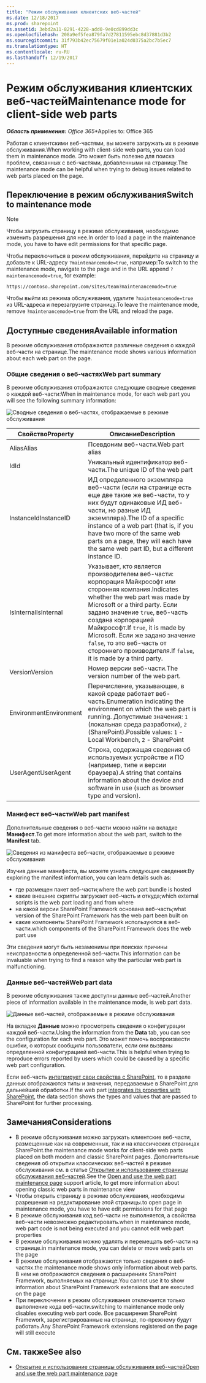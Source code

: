 ```yaml
---
title: "Режим обслуживания клиентских веб-частей"
ms.date: 12/18/2017
ms.prod: sharepoint
ms.assetid: 3ebd2a11-8291-4228-add0-9e0cd899dd3c
ms.openlocfilehash: 208a9ef5fea879fa7d27811595ebc8d37881d3b2
ms.sourcegitcommit: 31f793b42ec75679f01e1a024d0375a2bc7b5ec7
ms.translationtype: HT
ms.contentlocale: ru-RU
ms.lasthandoff: 12/19/2017
---
```

# <a name="maintenance-mode-for-client-side-web-parts"></a><span data-ttu-id="c6210-102">Режим обслуживания клиентских веб-частей</span><span class="sxs-lookup"><span data-stu-id="c6210-102">Maintenance mode for client-side web parts</span></span>

<span data-ttu-id="c6210-103">_**Область применения:** Office 365_</span><span class="sxs-lookup"><span data-stu-id="c6210-103">*Applies to: Office 365</span></span>

<span data-ttu-id="c6210-104">Работая с клиентскими веб-частями, вы можете загружать их в режиме обслуживания.</span><span class="sxs-lookup"><span data-stu-id="c6210-104">When working with client-side web parts, you can load them in maintenance mode.</span></span> <span data-ttu-id="c6210-105">Это может быть полезно для поиска проблем, связанных с веб-частями, добавленными на страницу.</span><span class="sxs-lookup"><span data-stu-id="c6210-105">The maintenance mode can be helpful when trying to debug issues related to web parts placed on the page.</span></span>

## <a name="switch-to-maintenance-mode"></a><span data-ttu-id="c6210-106">Переключение в режим обслуживания</span><span class="sxs-lookup"><span data-stu-id="c6210-106">Switch to maintenance mode</span></span>

> [!NOTE]
> <span data-ttu-id="c6210-107">Чтобы загрузить страницу в режиме обслуживания, необходимо изменить разрешения для нее.</span><span class="sxs-lookup"><span data-stu-id="c6210-107">In order to load a page in the maintenance mode, you have to have edit permissions for that specific page.</span></span>

<span data-ttu-id="c6210-108">Чтобы переключиться в режим обслуживания, перейдите на страницу и добавьте к URL-адресу `?maintenancemode=true`, например:</span><span class="sxs-lookup"><span data-stu-id="c6210-108">To switch to the maintenance mode, navigate to the page and in the URL append `?maintenancemode=true`, for example:</span></span>

```text
https://contoso.sharepoint.com/sites/team?maintenancemode=true
```

<span data-ttu-id="c6210-109">Чтобы выйти из режима обслуживания, удалите `?maintenancemode=true` из URL-адреса и перезагрузите страницу.</span><span class="sxs-lookup"><span data-stu-id="c6210-109">To leave the maintenance mode, remove `?maintenancemode=true` from the URL and reload the page.</span></span>

## <a name="available-information"></a><span data-ttu-id="c6210-110">Доступные сведения</span><span class="sxs-lookup"><span data-stu-id="c6210-110">Available information</span></span>

<span data-ttu-id="c6210-111">В режиме обслуживания отображаются различные сведения о каждой веб-части на странице.</span><span class="sxs-lookup"><span data-stu-id="c6210-111">The maintenance mode shows various information about each web part on the page.</span></span>

### <a name="web-part-summary"></a><span data-ttu-id="c6210-112">Общие сведения о веб-частях</span><span class="sxs-lookup"><span data-stu-id="c6210-112">Web part summary</span></span>

<span data-ttu-id="c6210-113">В режиме обслуживания отображаются следующие сводные сведения о каждой веб-части:</span><span class="sxs-lookup"><span data-stu-id="c6210-113">When in maintenance mode, for each web part you will see the following summary information:</span></span>

![Сводные сведения о веб-частях, отображаемые в режиме обслуживания](../images/maintenance-mode-summary.png)

<span data-ttu-id="c6210-115">Свойство</span><span class="sxs-lookup"><span data-stu-id="c6210-115">Property</span></span>|<span data-ttu-id="c6210-116">Описание</span><span class="sxs-lookup"><span data-stu-id="c6210-116">Description</span></span>
--------|-----------
<span data-ttu-id="c6210-117">Alias</span><span class="sxs-lookup"><span data-stu-id="c6210-117">Alias</span></span>|<span data-ttu-id="c6210-118">Псевдоним веб-части.</span><span class="sxs-lookup"><span data-stu-id="c6210-118">Web part alias</span></span>
<span data-ttu-id="c6210-119">Id</span><span class="sxs-lookup"><span data-stu-id="c6210-119">Id</span></span>|<span data-ttu-id="c6210-120">Уникальный идентификатор веб-части.</span><span class="sxs-lookup"><span data-stu-id="c6210-120">The unique ID of the web part</span></span>
<span data-ttu-id="c6210-121">InstanceId</span><span class="sxs-lookup"><span data-stu-id="c6210-121">InstanceID</span></span>|<span data-ttu-id="c6210-122">ИД определенного экземпляра веб-части (если на странице есть еще две такие же веб-части, то у них будут одинаковые ИД веб-части, но разные ИД экземпляра).</span><span class="sxs-lookup"><span data-stu-id="c6210-122">The ID of a specific instance of a web part (that is, if you have two more of the same web parts on a page, they will each have the same web part ID, but a different instance ID.</span></span>
<span data-ttu-id="c6210-123">IsInternal</span><span class="sxs-lookup"><span data-stu-id="c6210-123">IsInternal</span></span>|<span data-ttu-id="c6210-124">Указывает, кто является производителем веб-части: корпорация Майкрософт или сторонняя компания.</span><span class="sxs-lookup"><span data-stu-id="c6210-124">Indicates whether the web part was made by Microsoft or a third party.</span></span> <span data-ttu-id="c6210-125">Если задано значение `true`, веб-часть создана корпорацией Майкрософт.</span><span class="sxs-lookup"><span data-stu-id="c6210-125">If `true`, it is made by Microsoft.</span></span> <span data-ttu-id="c6210-126">Если же задано значение `false`, то это веб-часть от стороннего производителя.</span><span class="sxs-lookup"><span data-stu-id="c6210-126">If `false`, it is made by a third party.</span></span>
<span data-ttu-id="c6210-127">Version</span><span class="sxs-lookup"><span data-stu-id="c6210-127">Version</span></span>|<span data-ttu-id="c6210-128">Номер версии веб-части.</span><span class="sxs-lookup"><span data-stu-id="c6210-128">The version number of the web part.</span></span>
<span data-ttu-id="c6210-129">Environment</span><span class="sxs-lookup"><span data-stu-id="c6210-129">Environment</span></span>|<span data-ttu-id="c6210-130">Перечисление, указывающее, в какой среде работает веб-часть.</span><span class="sxs-lookup"><span data-stu-id="c6210-130">Enumeration indicating the environment on which the web part is running.</span></span> <span data-ttu-id="c6210-131">Допустимые значения: `1` (локальная среда разработки), `2` (SharePoint).</span><span class="sxs-lookup"><span data-stu-id="c6210-131">Possible values: `1` - Local Workbench, `2` - SharePoint</span></span>
<span data-ttu-id="c6210-132">UserAgent</span><span class="sxs-lookup"><span data-stu-id="c6210-132">UserAgent</span></span>|<span data-ttu-id="c6210-133">Строка, содержащая сведения об используемых устройстве и ПО (например, типе и версии браузера).</span><span class="sxs-lookup"><span data-stu-id="c6210-133">A string that contains information about the device and software in use (such as browser type and version).</span></span>

### <a name="web-part-manifest"></a><span data-ttu-id="c6210-134">Манифест веб-части</span><span class="sxs-lookup"><span data-stu-id="c6210-134">Web part manifest</span></span>

<span data-ttu-id="c6210-135">Дополнительные сведения о веб-части можно найти на вкладке **Манифест**.</span><span class="sxs-lookup"><span data-stu-id="c6210-135">To get more information about the web part, switch to the **Manifest** tab.</span></span>

![Сведения из манифеста веб-части, отображаемые в режиме обслуживания](../images/maintenance-mode-manifest.png)

<span data-ttu-id="c6210-137">Изучив данные манифеста, вы можете узнать следующие сведения:</span><span class="sxs-lookup"><span data-stu-id="c6210-137">By exploring the manifest information, you can learn details such as:</span></span>

- <span data-ttu-id="c6210-138">где размещен пакет веб-части;</span><span class="sxs-lookup"><span data-stu-id="c6210-138">where the web part bundle is hosted</span></span>
- <span data-ttu-id="c6210-139">какие внешние скрипты загружает веб-часть и откуда;</span><span class="sxs-lookup"><span data-stu-id="c6210-139">which external scripts is the web part loading and from where</span></span>
- <span data-ttu-id="c6210-140">на какой версии SharePoint Framework основана веб-часть;</span><span class="sxs-lookup"><span data-stu-id="c6210-140">what version of the SharePoint Framework has the web part been built on</span></span>
- <span data-ttu-id="c6210-141">какие компоненты SharePoint Framework используются в веб-части.</span><span class="sxs-lookup"><span data-stu-id="c6210-141">which components of the SharePoint Framework does the web part use</span></span>

<span data-ttu-id="c6210-142">Эти сведения могут быть незаменимы при поисках причины неисправности в определенной веб-части.</span><span class="sxs-lookup"><span data-stu-id="c6210-142">This information can be invaluable when trying to find a reason why the particular web part is malfunctioning.</span></span>

### <a name="web-part-data"></a><span data-ttu-id="c6210-143">Данные веб-частей</span><span class="sxs-lookup"><span data-stu-id="c6210-143">Web part data</span></span>

<span data-ttu-id="c6210-144">В режиме обслуживания также доступны данные веб-частей.</span><span class="sxs-lookup"><span data-stu-id="c6210-144">Another piece of information available in the maintenance mode, is web part data.</span></span>

![Данные веб-частей, отображаемые в режиме обслуживания](../images/maintenance-mode-data.png)

<span data-ttu-id="c6210-146">На вкладке **Данные** можно просмотреть сведения о конфигурации каждой веб-части.</span><span class="sxs-lookup"><span data-stu-id="c6210-146">Using the information from the **Data** tab, you can see the configuration for each web part.</span></span> <span data-ttu-id="c6210-147">Это может помочь воспроизвести ошибки, о которых сообщили пользователи, если они вызваны определенной конфигурацией веб-части.</span><span class="sxs-lookup"><span data-stu-id="c6210-147">This is helpful when trying to reproduce errors reported by users which could be caused by a specific web part configuration.</span></span>

<span data-ttu-id="c6210-148">Если веб-часть [интегрирует свои свойства с SharePoint](../spfx/web-parts/guidance/integrate-web-part-properties-with-sharepoint.md), то в разделе данных отображаются типы и значения, передаваемые в SharePoint для дальнейшей обработки.</span><span class="sxs-lookup"><span data-stu-id="c6210-148">If the web part [integrates its properties with SharePoint](../spfx/web-parts/guidance/integrate-web-part-properties-with-sharepoint.md), the data section shows the types and values that are passed to SharePoint for further processing.</span></span>

## <a name="considerations"></a><span data-ttu-id="c6210-149">Замечания</span><span class="sxs-lookup"><span data-stu-id="c6210-149">Considerations</span></span>

- <span data-ttu-id="c6210-150">В режиме обслуживания можно загружать клиентские веб-части, размещенные как на современных, так и на классических страницах SharePoint.</span><span class="sxs-lookup"><span data-stu-id="c6210-150">the maintenance mode works for client-side web parts placed on both modern and classic SharePoint pages.</span></span> <span data-ttu-id="c6210-151">Дополнительные сведения об открытии классических веб-частей в режиме обслуживания см. в статье [Открытие и использование страницы обслуживания веб-частей]((https://support.office.com/ru-RU/article/Open-and-use-the-web-part-maintenance-page-eff9ce22-d04a-44dd-ae83-ac29a5e396c2)#PickTab=2016,_2013).</span><span class="sxs-lookup"><span data-stu-id="c6210-151">See the [Open and use the web part maintenance page]((https://support.office.com/ru-RU/article/Open-and-use-the-web-part-maintenance-page-eff9ce22-d04a-44dd-ae83-ac29a5e396c2)#PickTab=2016,_2013) support article, to get more information about opening classic web parts in maintenance view</span></span>
- <span data-ttu-id="c6210-152">Чтобы открыть страницу в режиме обслуживания, необходимы разрешения на редактирование этой страницы.</span><span class="sxs-lookup"><span data-stu-id="c6210-152">to open page in maintenance mode, you have to have edit permissions for that page</span></span>
- <span data-ttu-id="c6210-153">В режиме обслуживания код веб-части не выполняется, а свойства веб-части невозможно редактировать.</span><span class="sxs-lookup"><span data-stu-id="c6210-153">when in maintenance mode, web part code is not being executed and you cannot edit web part properties</span></span>
- <span data-ttu-id="c6210-154">В режиме обслуживания можно удалять и перемещать веб-части на странице.</span><span class="sxs-lookup"><span data-stu-id="c6210-154">in maintenance mode, you can delete or move web parts on the page</span></span>
- <span data-ttu-id="c6210-155">В режиме обслуживания отображаются только сведения о веб-частях.</span><span class="sxs-lookup"><span data-stu-id="c6210-155">the maintenance mode shows only information about web parts.</span></span> <span data-ttu-id="c6210-156">В нем не отображаются сведения о расширениях SharePoint Framework, выполняемых на странице.</span><span class="sxs-lookup"><span data-stu-id="c6210-156">You cannot use it to show information about SharePoint Framework extensions that are executed on the page</span></span>
- <span data-ttu-id="c6210-157">При переключении в режим обслуживания отключается только выполнение кода веб-части.</span><span class="sxs-lookup"><span data-stu-id="c6210-157">switching to maintenance mode only disables executing web part code.</span></span> <span data-ttu-id="c6210-158">Все расширения SharePoint Framework, зарегистрированные на странице, по-прежнему будут работать.</span><span class="sxs-lookup"><span data-stu-id="c6210-158">Any SharePoint Framework extensions registered on the page will still execute</span></span>

## <a name="see-also"></a><span data-ttu-id="c6210-159">См. также</span><span class="sxs-lookup"><span data-stu-id="c6210-159">See also</span></span>

- <span data-ttu-id="c6210-160">[Открытие и использование страницы обслуживания веб-частей]((https://support.office.com/ru-RU/article/Open-and-use-the-web-part-maintenance-page-eff9ce22-d04a-44dd-ae83-ac29a5e396c2))</span><span class="sxs-lookup"><span data-stu-id="c6210-160">[Open and use the web part maintenance page]((https://support.office.com/ru-RU/article/Open-and-use-the-web-part-maintenance-page-eff9ce22-d04a-44dd-ae83-ac29a5e396c2))</span></span>